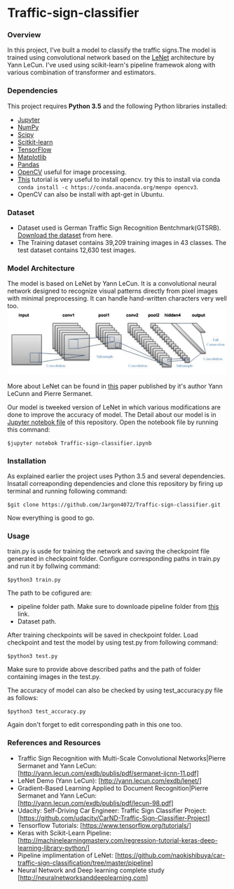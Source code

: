 # Traffic-sign-classifier
### Overview
In this project, I've built a model to classify the traffic signs.The model is trained using convolutional network based on the [LeNet](http://yann.lecun.com/exdb/lenet/) architecture by Yann LeCun. I've used using scikit-learn's pipeline framewok along with various combination of transformer and estimators.
### Dependencies
This project requires **Python 3.5** and the following Python libraries installed:
- [Jupyter](http://jupyter.org/)
- [NumPy](http://www.numpy.org/)
- [Scipy](https://www.scipy.org/)
- [Scitkit-learn](http://scikit-learn.org/)
- [TensorFlow](http://tensorflow.org)
- [Matplotlib](http://matplotlib.org/)
- [Pandas](http://pandas.pydata.org/)
- [OpenCV](http://opencv.org) useful for image processing.
- [This](https://www.pyimagesearch.com/2015/07/20/install-opencv-3-0-and-python-3-4-on-ubuntu/) tutorial is very useful to install opencv. try this to install via conda `conda install -c https://conda.anaconda.org/menpo opencv3`.
- OpenCV can also be install with apt-get in Ubuntu.

### Dataset
- Dataset used is German Traffic Sign Recognition Bentchmark(GTSRB). [Download the dataset](http://benchmark.ini.rub.de/?section=gtsrb&subsection=dataset)  from here.
- The Training dataset contains 39,209 training images in 43 classes. The test dataset contains 12,630 test images.

### Model Architecture
The model is based on LeNet by Yann LeCun. It is a convolutional neural network designed to recognize visual patterns directly from pixel images with minimal preprocessing. It can handle hand-written characters very well too.
![LeNet](images/lenet_architecture-768x226.jpeg "LeNet Architecture")

More about LeNet can be found in [this](http://yann.lecun.com/exdb/publis/pdf/lecun-98.pdf) paper published by it's author Yann LeCunn and Pierre Sermanet.

Our model is tweeked version of LeNet in which various modifications are done to improve the accuracy of model.
The Detail about our model is in [ Jupyter notebok file](https://github.com/Jargon4072/Traffic-sign-classifier/blob/master/Traffic-sign-classifier.ipynb) of this repository. Open the notebook file by running this command:

```
$jupyter notebok Traffic-sign-classifier.ipynb
```

### Installation
As explained earlier the project uses Python 3.5 and several dependencies. Insatall correaponding dependencies and clone this repository by firing up terminal and running following command:

```
$git clone https://github.com/Jargon4072/Traffic-sign-classifier.git
```

Now everything is good to go.

### Usage
train.py is usde for training the network and saving the checkpoint file generated in checkpoint folder. Configure corresponding paths in train.py and run it by follwing command:

```
$python3 train.py
```

The path to be cofigured are:
- pipeline folder path. Make sure to downloade pipeline folder from [this](https://github.com/naokishibuya/car-traffic-sign-classification/tree/master/pipeline) link.
- Dataset path.

After training checkpoints will be saved in checkpoint folder. Load checkpoint and test the model by using test.py from following command:

```
$python3 test.py
```

Make sure to provide above described paths and the path of folder containing images in the test.py.

The accuracy of model can also be checked by using test_accuracy.py file as follows:

```
$python3 test_accuracy.py
```

Again don't forget to edit corresponding path in this one too.
### References and Resources
- Traffic Sign Recognition with Multi-Scale Convolutional Networks|Pierre Sermanet and Yann LeCun: [http://yann.lecun.com/exdb/publis/pdf/sermanet-ijcnn-11.pdf]
- LeNet Demo (Yann LeCun): [http://yann.lecun.com/exdb/lenet/]
- Gradient-Based Learning Applied to Document Recognition|Pierre Sermanet and Yann LeCun: [http://yann.lecun.com/exdb/publis/pdf/lecun-98.pdf]
- Udacity: Self-Driving Car Engineer: Traffic Sign Classifier Project: [https://github.com/udacity/CarND-Traffic-Sign-Classifier-Project]
- Tensorflow Tutorials: [https://www.tensorflow.org/tutorials/]
- Keras with Scikit-Learn Pipeline: [http://machinelearningmastery.com/regression-tutorial-keras-deep-learning-library-python/]
- Pipeline implimentation of LeNet: [https://github.com/naokishibuya/car-traffic-sign-classification/tree/master/pipeline]
- Neural Network and Deep learning complete study [http://neuralnetworksanddeeplearning.com]
